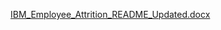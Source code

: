 
[IBM_Employee_Attrition_README_Updated.docx](https://github.com/user-attachments/files/17257498/IBM_Employee_Attrition_README_Updated.docx)
